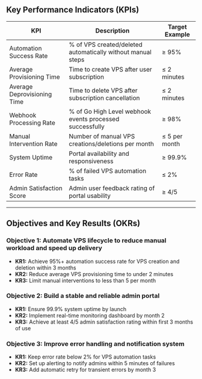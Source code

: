 ## Key Performance Indicators (KPIs)

| KPI                      | Description                                                  | Target Example                |
|--------------------------|--------------------------------------------------------------|------------------------------|
| Automation Success Rate   | % of VPS created/deleted automatically without manual steps | ≥ 95%                        |
| Average Provisioning Time| Time to create VPS after user subscription                   | ≤ 2 minutes                  |
| Average Deprovisioning Time| Time to delete VPS after subscription cancellation           | ≤ 2 minutes                  |
| Webhook Processing Rate  | % of Go High Level webhook events processed successfully     | ≥ 98%                        |
| Manual Intervention Rate | Number of manual VPS creations/deletions per month           | ≤ 5 per month                |
| System Uptime            | Portal availability and responsiveness                        | ≥ 99.9%                      |
| Error Rate               | % of failed VPS automation tasks                              | ≤ 2%                         |
| Admin Satisfaction Score | Admin user feedback rating of portal usability                | ≥ 4/5                        |
---

## Objectives and Key Results (OKRs)

### Objective 1: Automate VPS lifecycle to reduce manual workload and speed up delivery  
- **KR1:** Achieve 95%+ automation success rate for VPS creation and deletion within 3 months  
- **KR2:** Reduce average VPS provisioning time to under 2 minutes  
- **KR3:** Limit manual interventions to less than 5 per month  

### Objective 2: Build a stable and reliable admin portal  
- **KR1:** Ensure 99.9% system uptime by launch  
- **KR2:** Implement real-time monitoring dashboard by month 2  
- **KR3:** Achieve at least 4/5 admin satisfaction rating within first 3 months of use  

### Objective 3: Improve error handling and notification system  
- **KR1:** Keep error rate below 2% for VPS automation tasks  
- **KR2:** Set up alerting to notify admins within 5 minutes of failures  
- **KR3:** Add automatic retry for transient errors by month 3  
